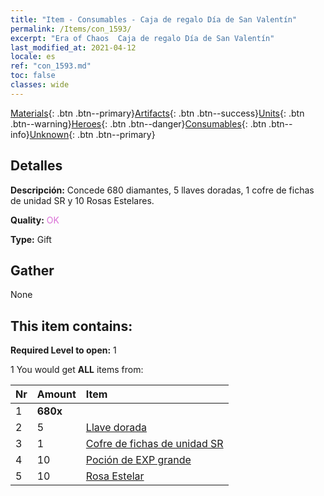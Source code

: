 ```yaml
---
title: "Item - Consumables - Caja de regalo Día de San Valentín"
permalink: /Items/con_1593/
excerpt: "Era of Chaos  Caja de regalo Día de San Valentín"
last_modified_at: 2021-04-12
locale: es
ref: "con_1593.md"
toc: false
classes: wide
---
```

 [Materials](/es/Items/){: .btn .btn--primary}[Artifacts](/es/Items/Artifacts/){: .btn .btn--success}[Units](/es/Items/Units/){: .btn .btn--warning}[Heroes](/es/Items/Heroes/){: .btn .btn--danger}[Consumables](/es/Items/Consumables/){: .btn .btn--info}[Unknown](/es/Items/Unknown/){: .btn .btn--primary}

## Detalles
 **Descripción:** Concede 680 diamantes, 5 llaves doradas, 1 cofre de fichas de unidad SR y 10 Rosas Estelares.

 **Quality:** <span style="color: #DA70D6">OK</span>

 **Type:** Gift

## Gather

  None

## This item contains:

 **Required Level to open:** 1

 1 You would get **ALL** items  from:

  | Nr | Amount |     Item    |
  |:---|:-------|:------------|
  | 1 |  **680x** | <i class="fas fa-gem"/> |  | 
  | 2 | 5 | [Llave dorada](/es/Items/con_783/) | 
  | 3 | 1 | [Cofre de fichas de unidad SR](/es/Items/con_1597/) | 
  | 4 | 10 | [Poción de EXP grande](/es/Items/con_702/) | 
  | 5 | 10 | [Rosa Estelar](/es/Items/con_812/) | 
